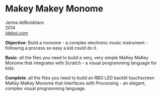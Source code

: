 Makey Makey Monome
==============

Jenna deBoisblanc<br>
2014<br>
[jdeboi.com](http://jdeboi.com/makey-makey-monome/)

**Objective**: Build a monome - a complex electronic music instrument - following a process so easy a kid could do it. 

**Basic**: all the files you need to build a very, very simple MaKey MaKey Monome that integrates with Scratch - a visual programming language for kids.

**Complete**: all the files you need to build an RBG LED backlit touchscreen MaKey MaKey Monome that interfaces with Processing - an elegant, complex visual programming language.

